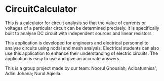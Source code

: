 # CircuitCalculator
This is a calculator for circuit analysis so that the value of currents or voltages of a particular  circuit can be determined precisely.
It is specifically built to analyse DC circuit with independent sources and linear resistors

This application is developed for engineers and electrical personnel to analyse circuits using nodal 
and mesh analysis. Electrical students can also use this application to enhance their understanding 
of electric circuits. The application is easy to use and give an accurate answers.

This is a group project made by our team:
Noorul Ghousiah;
Adibatunnisa';
Adlin Johana;
Nurul Aqiella.
